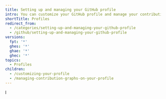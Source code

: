 ```yaml
---
title: Setting up and managing your GitHub profile
intro: You can customize your GitHub profile and manage your contribution graph.
shortTitle: Profiles
redirect_from:
  - /categories/setting-up-and-managing-your-github-profile
  - /github/setting-up-and-managing-your-github-profile
versions:
  fpt: '*'
  ghes: '*'
  ghae: '*'
  ghec: '*'
topics:
  - Profiles
children:
  - /customizing-your-profile
  - /managing-contribution-graphs-on-your-profile
---
```


I
